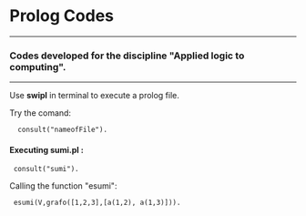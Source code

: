 # Prolog Codes
_______________________________________________________________________________
### Codes developed for the discipline "Applied logic to computing".
_______________________________________________________________________________

Use  __swipl__ in terminal to execute a prolog file.

Try the comand:

      consult("nameofFile").

####  Executing sumi.pl :
     consult("sumi").
   Calling the function "esumi":
   
     esumi(V,grafo([1,2,3],[a(1,2), a(1,3)])). 
